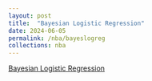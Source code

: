 ```yaml
---
layout: post
title:  "Bayesian Logistic Regression"
date: 2024-06-05
permalink: /nba/bayeslogreg
collections: nba
---
```


[Bayesian Logistic Regression](https://williamscale.github.io/attachments/isye6420_project.pdf)